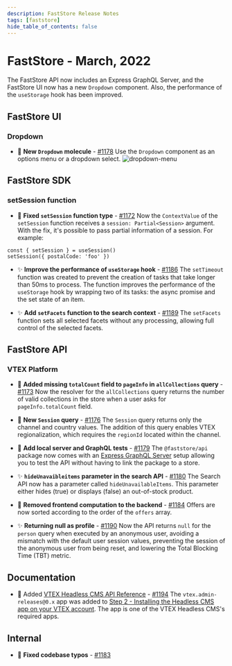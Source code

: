 ```yaml
---
description: FastStore Release Notes
tags: [faststore]
hide_table_of_contents: false
---
```


# FastStore - March, 2022

The FastStore API now includes an Express GraphQL Server, and the FastStore UI now has a new `Dropdown` component. Also, the performance of the `useStorage` hook has been improved.

<!--truncate-->

## FastStore UI

### Dropdown

- 🎉 **New `Dropdown` molecule** - [#1178](https://github.com/vtex/faststore/pull/1178) Use the `Dropdown` component as an options menu or a dropdown select.
  ![dropdown-menu](https://user-images.githubusercontent.com/51174217/158895409-45d16396-1181-49ec-a029-17e0b3599f34.gif)

## FastStore SDK

### setSession function

- 🐛 **Fixed `setSession` function type** - [#1172](https://github.com/vtex/faststore/pull/1172)
  Now the `ContextValue` of the `setSession` function receives a `session: Partial<Session>` argument. With the fix, it's possible to pass partial information of a session. For example:

```
const { setSession } = useSession()
setSession({ postalCode: 'foo' })
```

- ✨ **Improve the performance of `useStorage` hook** - [#1186](https://github.com/vtex/faststore/pull/1186)
  The `setTimeout` function was created to prevent the creation of tasks that take longer than 50ms to process. The function improves the performance of the `useStorage` hook by wrapping two of its tasks: the async promise and the set state of an item.

- ✨ **Add `setFacets` function to the search context** - [#1189](https://github.com/vtex/faststore/pull/1189)
  The `setFacets` function sets all selected facets without any processing, allowing full control of the selected facets.

## FastStore API

### VTEX Platform

- 🐛 **Added missing `totalCount` field to `pageInfo` in `allCollections` query** - [#1173](https://github.com/vtex/faststore/pull/1173)
  Now the resolver for the `allCollections` query returns the number of valid collections in the store when a user asks for `pageInfo.totalCount` field.
- 🎉 **New `Session` query** - [#1176](https://github.com/vtex/faststore/pull/1176)
  The `Session` query returns only the channel and country values. The addition of this query enables VTEX regionalization, which requires the `regionId` located within the channel.
- 🎉 **Add local server and GraphQL tests** - [#1179](https://github.com/vtex/faststore/pull/1179)
  The `@faststore/api` package now comes with an [Express GraphQL Server](https://graphql.org/graphql-js/running-an-express-graphql-server/) setup allowing you to test the API without having to link the package to a store.

- ✨ **`hideUnavaibleitems` parameter in the search API** - [#1180](https://github.com/vtex/faststore/pull/1180)
  The Search API now has a parameter called `hideUnavailableItems`. This parameter either hides (true) or displays (false) an out-of-stock product.

- 🐛 **Removed frontend computation to the backend** - [#1184](https://github.com/vtex/faststore/pull/1184)
  Offers are now sorted according to the order of the `offers` array.

- ✨ **Returning null as profile** - [#1190](https://github.com/vtex/faststore/pull/1190)
  Now the API returns `null` for the `person` query when executed by an anonymous user, avoiding a mismatch with the default user session values, preventing the session of the anonymous user from being reset, and lowering the Total Blocking Time (TBT) metric.

## Documentation

- 📑 Added [VTEX Headless CMS API Reference](https://faststore.dev/vtex-headless-cms-api) - [#1194](https://github.com/vtex/faststore/pull/1194)
  The `vtex.admin-releases@0.x` app was added to [Step 2 - Installing the Headless CMS app on your VTEX account](https://faststore.dev/tutorials/cms/1#step-2---installing-the-headless-cms-app-on-your-vtex-account). The app is one of the VTEX Headless CMS's required apps.

## Internal

- 🐛 **Fixed codebase typos** - [#1183](https://github.com/vtex/faststore/pull/1183)
